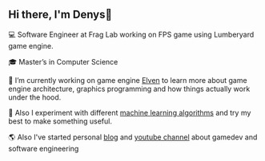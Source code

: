 Hi there, I'm Denys👋
---
:computer: Software Engineer at Frag Lab working on FPS game using Lumberyard game engine.

:mortar_board: Master’s in Computer Science

:wrench: I’m currently working on game engine [Elven](https://github.com/denyskryvytskyi/ElvenEngine) to learn more about game engine architecture, graphics programming and how things actually work under the hood.

🤖 Also I experiment with different [machine learning algorithms](https://github.com/denyskryvytskyi/ml-sandbox) and try my best to make something useful.

🌎 Also I've started personal [blog](https://denyskryvytskyi.github.io/) and [youtube channel](https://www.youtube.com/channel/UCx90zcUS9qnt0JInGaot2IQ) about gamedev and software engineering 
